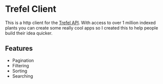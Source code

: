 # Trefel Client

This is a http client for the [Trefel API](https://trefle.io/). With access to over 1 million indexed plants you can create some really cool apps so I created this to help people build their idea quicker.

## Features

- Pagination
- Filtering
- Sorting
- Searching
